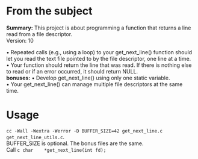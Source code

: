# From the subject

__Summary:__ 
This project is about programming a function that returns a line
read from a file descriptor.  
Version: 10  
  
• Repeated calls (e.g., using a loop) to your get\_next\_line() function should let
you read the text file pointed to by the file descriptor, one line at a time.  
• Your function should return the line that was read.
If there is nothing else to read or if an error occurred, it should return NULL.  
__bonuses:__ 
• Develop get\_next\_line() using only one static variable.  
• Your get\_next\_line() can manage multiple file descriptors at the same time.  

# Usage

`cc -Wall -Wextra -Werror -D BUFFER_SIZE=42 get_next_line.c get_next_line_utils.c`.  
BUFFER\_SIZE is optional. The bonus files are the same.  
Call ```c
char	*get_next_line(int fd);```
